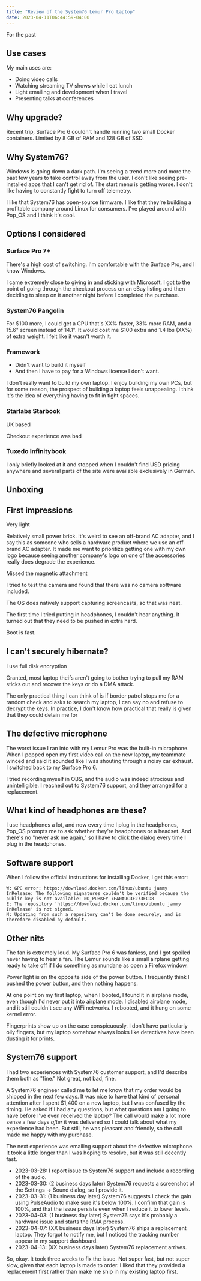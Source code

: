 ```yaml
---
title: "Review of the System76 Lemur Pro Laptop"
date: 2023-04-11T06:44:59-04:00
---
```


For the past

## Use cases

My main uses are:

- Doing video calls
- Watching streaming TV shows while I eat lunch
- Light emailing and development when I travel
- Presenting talks at conferences

## Why upgrade?

Recent trip, Surface Pro 6 couldn't handle running two small Docker containers. Limited by 8 GB of RAM and 128 GB of SSD.

## Why System76?

Windows is going down a dark path. I'm seeing a trend more and more the past few years to take control away from the user. I don't like seeing pre-installed apps that I can't get rid of. The start menu is getting worse. I don't like having to constantly fight to turn off telemetry.

I like that System76 has open-source firmware. I like that they're building a profitable company around Linux for consumers. I've played around with Pop_OS and I think it's cool.

## Options I considered

### Surface Pro 7+

There's a high cost of switching. I'm comfortable with the Surface Pro, and I know Windows.

I came extremely close to giving in and sticking with Microsoft. I got to the point of going through the checkout process on an eBay listing and then deciding to sleep on it another night before I completed the purchase.

### System76 Pangolin

For $100 more, I could get a CPU that's XX% faster, 33% more RAM, and a 15.6" screen instead of 14.1". It would cost me $100 extra and 1.4 lbs (XX%) of extra weight. I felt like it wasn't worth it.

### Framework

- Didn't want to build it myself
- And then I have to pay for a Windows license I don't want.

I don't really want to build my own laptop. I enjoy building my own PCs, but for some reason, the prospect of building a laptop feels unappealing. I think it's the idea of everything having to fit in tight spaces.

### Starlabs Starbook

UK based

Checkout experience was bad

### Tuxedo Infinitybook

I only briefly looked at it and stopped when I couldn't find USD pricing anywhere and several parts of the site were available exclusively in German.

## Unboxing

## First impressions

Very light

Relatively small power brick. It's weird to see an off-brand AC adapter, and I say this as someone who sells a hardware product where we use an off-brand AC adapter. It made me want to prioritize getting one with my own logo because seeing another company's logo on one of the accessories really does degrade the experience.

Missed the magnetic attachment

I tried to test the camera and found that there was no camera software included.

The OS does natively support capturing screencasts, so that was neat.

The first time I tried putting in headphones, I couldn't hear anything. It turned out that they need to be pushed in extra hard.

Boot is fast.

## I can't securely hibernate?

I use full disk encryption

Granted, most laptop theifs aren't going to bother trying to pull my RAM sticks out and recover the keys or do a DMA attack.

The only practical thing I can think of is if border patrol stops me for a random check and asks to search my laptop, I can say no and refuse to decrypt the keys. In practice, I don't know how practical that really is given that they could detain me for

## The defective microphone

The worst issue I ran into with my Lemur Pro was the built-in microphone. When I popped open my first video call on the new laptop, my teammate winced and said it sounded like I was shouting through a noisy car exhaust. I switched back to my Surface Pro 6.

I tried recording myself in OBS, and the audio was indeed atrocious and unintelligible. I reached out to System76 support, and they arranged for a replacement.

## What kind of headphones are these?

I use headphones a lot, and now every time I plug in the headphones, Pop_OS prompts me to ask whether they're headphones or a headset. And there's no "never ask me again," so I have to click the dialog every time I plug in the headphones.

## Software support

When I follow the official instructions for installing Docker, I get this error:

```text
W: GPG error: https://download.docker.com/linux/ubuntu jammy InRelease: The following signatures couldn't be verified because the public key is not available: NO_PUBKEY 7EA0A9C3F273FCD8
E: The repository 'https://download.docker.com/linux/ubuntu jammy InRelease' is not signed.
N: Updating from such a repository can't be done securely, and is therefore disabled by default.
```

## Other nits

The fan is extremely loud. My Surface Pro 6 was fanless, and I got spoiled never having to hear a fan. The Lemur sounds like a small airplane getting ready to take off if I do something as mundane as open a Firefox window.

Power light is on the opposite side of the power button. I frequently think I pushed the power button, and then nothing happens.

At one point on my first laptop, when I booted, I found it in airplane mode, even though I'd never put it into airplane mode. I disabled airplane mode, and it still couldn't see any WiFi networks. I rebooted, and it hung on some kernel error.

Fingerprints show up on the case conspicuously. I don't have particularly oily fingers, but my laptop somehow always looks like detectives have been dusting it for prints.

## System76 support

I had two experiences with System76 customer support, and I'd describe them both as "fine." Not great, not bad, fine.

A System76 engineer called me to let me know that my order would be shipped in the next few days. It was nice to have that kind of personal attention after I spent $1,400 on a new laptop, but I was confused by the timing. He asked if I had any questions, but what questions am I going to have before I've even received the laptop? The call would make a lot more sense a few days _after_ it was delivered so I could talk about what my experience had been. But still, he was pleasant and friendly, so the call made me happy with my purchase.

The next experience was emailing support about the defective microphone. It took a little longer than I was hoping to resolve, but it was still decently fast.

- 2023-03-28: I report issue to System76 support and include a recording of the audio.
- 2023-03-30: (2 business days later) System76 requests a screenshot of the Settings -> Sound dialog, so I provide it.
- 2023-03-31: (1 business day later) System76 suggests I check the gain using PulseAudio to make sure it's below 100%. I confirm that gain is 100%, and that the issue persists even when I reduce it to lower levels.
- 2023-04-03: (1 business day later) System76 says it's probably a hardware issue and starts the RMA process.
- 2023-04-07: (XX business days later) System76 ships a replacement laptop. They forgot to notify me, but I noticed the tracking number appear in my support dashboard.
- 2023-04-13: (XX business days later) System76 replacement arrives.

So, okay. It took three weeks to fix the issue. Not super fast, but not super slow, given that each laptop is made to order. I liked that they provided a replacement first rather than make me ship in my existing laptop first.
